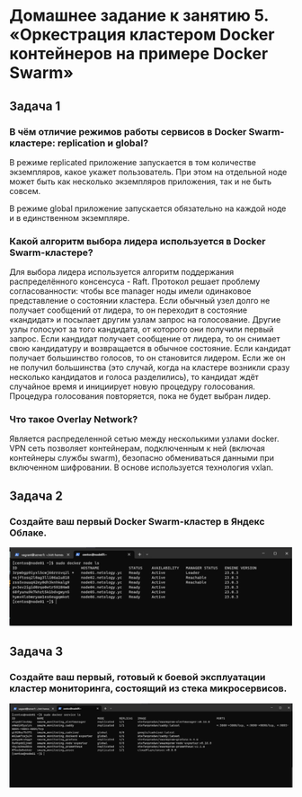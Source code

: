 # Домашнее задание к занятию 5. «Оркестрация кластером Docker контейнеров на примере Docker Swarm»

## Задача 1

### В чём отличие режимов работы сервисов в Docker Swarm-кластере: replication и global?

В режиме replicated приложение запускается в том количестве экземпляров, какое укажет пользователь. При этом на отдельной ноде может быть как несколько экземпляров приложения, так и не быть совсем.

В режиме global приложение запускается обязательно на каждой ноде и в единственном экземпляре.

### Какой алгоритм выбора лидера используется в Docker Swarm-кластере?

Для выбора лидера используется алгоритм поддержания распределённого консенсуса - Raft. Протокол решает проблему согласованности: чтобы все manager ноды имели одинаковое представление о состоянии кластера. Если обычный узел долго не получает сообщений от лидера, то он переходит в состояние «кандидат» и посылает другим узлам запрос на голосование. Другие узлы голосуют за того кандидата, от которого они получили первый запрос. Если кандидат получает сообщение от лидера, то он снимает свою кандидатуру и возвращается в обычное состояние. Если кандидат получает большинство голосов, то он становится лидером. Если же он не получил большинства (это случай, когда на кластере возникли сразу несколько кандидатов и голоса разделились), то кандидат ждёт случайное время и инициирует новую процедуру голосования.
Процедура голосования повторяется, пока не будет выбран лидер.

### Что такое Overlay Network?

Является распределенной сетью между несколькими узлами docker. VPN сеть позволяет контейнерам, подключенным к ней (включая контейнеры службы swarm), безопасно обмениваться данными при включенном шифровании. В основе используется технология vxlan.

## Задача 2

### Создайте ваш первый Docker Swarm-кластер в Яндекс Облаке.

![alt text](img/ya1.png "ya1")

## Задача 3

### Создайте ваш первый, готовый к боевой эксплуатации кластер мониторинга, состоящий из стека микросервисов.

![alt text](img/ya2.png "ya2")